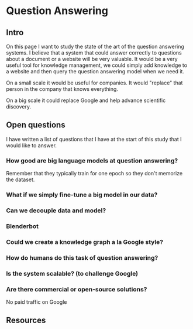 # Question Answering

## Intro

On this page I want to study the state of the art of the question answering systems. I believe that a
system that could answer correctly to questions about a document or a website will be very valuable.
It would be a very useful tool for knowledge management, we could simply add knowledge to a website
and then query the question answering model when we need it.

On a small scale it would be useful for companies. It would "replace" that person in the company that
knows everything.

On a big scale it could replace Google and help advance scientific discovery.

## Open questions

I have written a list of questions that I have at the start of this study that I would like to
answer.

### How good are big language models at question answering?

Remember that they typically train for one epoch so they don't memorize the dataset.

### What if we simply fine-tune a big model in our data?

### Can we decouple data and model?

### Blenderbot

### Could we create a knowledge graph a la Google style?

### How do humans do this task of question answering?

### Is the system scalable? (to challenge Google)

### Are there commercial or open-source solutions?

No paid traffic on Google

## Resources
